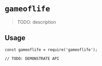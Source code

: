 # `gameoflife`

> TODO: description

## Usage

```
const gameoflife = require('gameoflife');

// TODO: DEMONSTRATE API
```
